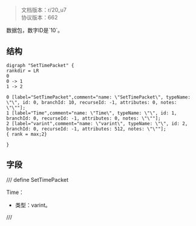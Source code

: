 # <!-- md:samp SetTimePacket -->

> 文档版本：r/20_u7<br/>协议版本：662

<!-- md:samp SetTimePacket -->数据包，数字ID是`10`。

## 结构

```viz
digraph "SetTimePacket" {
rankdir = LR
0
0 -> 1
1 -> 2

0 [label="SetTimePacket",comment="name: \"SetTimePacket\", typeName: \"\", id: 0, branchId: 10, recurseId: -1, attributes: 0, notes: \"\""];
1 [label="Time",comment="name: \"Time\", typeName: \"\", id: 1, branchId: 0, recurseId: -1, attributes: 0, notes: \"\""];
2 [label="varint",comment="name: \"varint\", typeName: \"\", id: 2, branchId: 0, recurseId: -1, attributes: 512, notes: \"\""];
{ rank = max;2}

}

```

## 字段

/// define
SetTimePacket

Time：<!-- md:samp varint -->

- 类型：varint。


///
